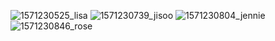 ![1571230525_lisa](https://user-images.githubusercontent.com/43644898/115602900-b1ec0400-a309-11eb-8899-013fb48360a3.gif)
![1571230739_jisoo](https://user-images.githubusercontent.com/43644898/115602995-d34cf000-a309-11eb-9804-93938c22736c.gif)
![1571230804_jennie](https://user-images.githubusercontent.com/43644898/115603015-d7790d80-a309-11eb-883f-89667495e235.gif)
![1571230846_rose](https://user-images.githubusercontent.com/43644898/115603020-d942d100-a309-11eb-8770-d299ce0a187f.gif)
